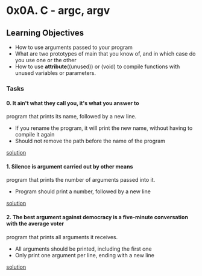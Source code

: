 # 0x0A. C - argc, argv

## Learning Objectives
- How to use arguments passed to your program
- What are two prototypes of main that you know of, and in which case do you use one or the other
- How to use __attribute__((unused)) or (void) to compile functions with unused variables or parameters.

### Tasks

#### 0. It ain't what they call you, it's what you answer to
 program that prints its name, followed by a new line.

- If you rename the program, it will print the new name, without having to compile it again
- Should not remove the path before the name of the program

[solution](0x0A-argc_argv/0-whatsmyname.c)

#### 1. Silence is argument carried out by other means
program that prints the number of arguments passed into it.

- Program should print a number, followed by a new line

[solution](0x0A-argc_argv/1-args.c)

#### 2. The best argument against democracy is a five-minute conversation with the average voter

program that prints all arguments it receives.

- All arguments should be printed, including the first one
- Only print one argument per line, ending with a new line

[solution](0x0A-argc_argv/2-args.c)

